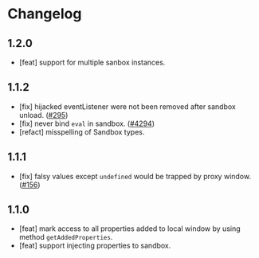 # Changelog

## 1.2.0

- [feat] support for multiple sanbox instances.

## 1.1.2

- [fix] hijacked eventListener were not been removed after sandbox unload. ([#295](https://github.com/ice-lab/icestark/issues/295))
- [fix] never bind `eval` in sandbox. ([#4294](https://github.com/alibaba/ice/issues/4294))
- [refact] misspelling of Sandbox types.

## 1.1.1

- [fix] falsy values except `undefined` would be trapped by proxy window. ([#156](https://github.com/ice-lab/icestark/issues/156))
## 1.1.0

- [feat] mark access to all properties added to local window by using method `getAddedProperties`.
- [feat] support injecting properties to sandbox.
